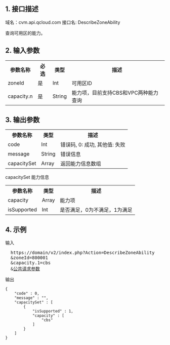## 1. 接口描述
 
域名：cvm.api.qcloud.com
接口名: DescribeZoneAbility

查询可用区的能力。


 
## 2. 输入参数
 
<table class="t"><tbody><tr>
<th><b>参数名称</b></th>
<th><b>必选</b></th>
<th><b>类型</b></th>
<th><b>描述</b></th>
<tr>
<td> zoneId
<td> 是
<td> Int
<td> 可用区ID
<tr>
<td> capacity.n
<td> 是
<td> String
<td> 能力项，目前支持CBS和VPC两种能力查询
</tbody></table>


 

## 3. 输出参数
 
<table class="t"><tbody><tr>
<th><b>参数名称</b></th>
<th><b>类型</b></th>
<th><b>描述</b></th>
<tr>
<td> code
<td> Int
<td> 错误码, 0: 成功, 其他值: 失败
<tr>
<td> message
<td> String
<td> 错误信息
<tr>
<td> capacitySet
<td> Array
<td> 返回能力信息数组
</tbody></table>
</b></th>capacitySet 能力信息</b></th>
<table class="t"><tbody><tr>
<th><b>参数名称</b></th>
<th><b>类型</b></th>
<th><b>描述</b></th>
<tr>
<td> capacity
<td> Array
<td> 能力项
<tr>
<td> isSupported
<td> Int
<td> 是否满足，0为不满足，1为满足
</tbody></table>
 

## 4. 示例
 
输入
<pre>
  https://domain/v2/index.php?Action=DescribeZoneAbility
  &zoneId=800001
  &capacity.1=cbs
  &<a href="https://www.qcloud.com/doc/api/229/6976">公共请求参数</a>
</pre>

输出
```
{
    "code" : 0,
    "message" : "",
    "capacitySet" : [
        {
            "isSupported" : 1,
            "capacity" : [
                "cbs"
            ]
        }
    ]
}

```

